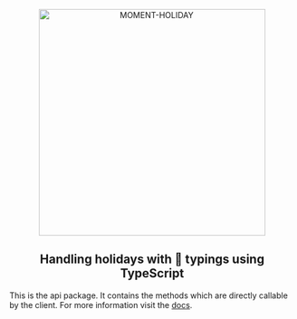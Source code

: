 <p align="center">
  <img alt="MOMENT-HOLIDAY" width="400px" src="https://raw.githubusercontent.com/nesto-software/moment-holiday/master/docs/assets/images/moment-holiday.png" />
</p>
<h2 align="center">Handling holidays with 💪 typings using TypeScript</h2>

This is the api package. It contains the methods which are directly callable by the client.
For more information visit the [docs](https://nesto-software.github.io/moment-holiday/docs/).